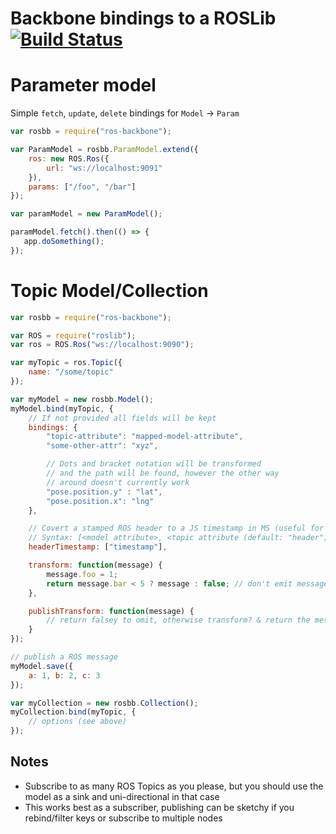 Backbone bindings to a ROSLib  [![Build Status](https://travis-ci.org/megawac/ros-backbone.svg?branch=master)](https://travis-ci.org/megawac/ros-backbone)
========

# Parameter model

Simple `fetch`, `update`, `delete` bindings for `Model` -> `Param`

```js
var rosbb = require("ros-backbone");

var ParamModel = rosbb.ParamModel.extend({
    ros: new ROS.Ros({
        url: "ws://localhost:9091"
    }),
    params: ["/foo", "/bar"]
});

var paramModel = new ParamModel();

paramModel.fetch().then(() => {
   app.doSomething(); 
});
```

# Topic Model/Collection

```js
var rosbb = require("ros-backbone");

var ROS = require("roslib");
var ros = ROS.Ros("ws://localhost:9090");

var myTopic = ros.Topic({
	name: "/some/topic"
});

var myModel = new rosbb.Model();
myModel.bind(myTopic, {
    // If not provided all fields will be kept
    bindings: {
        "topic-attribute": "mapped-model-attribute",
        "some-other-attr": "xyz",

        // Dots and bracket notation will be transformed
        // and the path will be found, however the other way
        // around doesn't currently work
        "pose.position.y" : "lat",
        "pose.position.x": "lng"
    },

    // Covert a stamped ROS header to a JS timestamp in MS (useful for time series)
    // Syntax: [<model attribute>, <topic attribute (default: "header")>]
    headerTimestamp: ["timestamp"],

    transform: function(message) {
        message.foo = 1;
        return message.bar < 5 ? message : false; // don't emit message
    },

    publishTransform: function(message) {
        // return falsey to omit, otherwise transform? & return the message to publish
    }
});

// publish a ROS message
myModel.save({
    a: 1, b: 2, c: 3
});

var myCollection = new rosbb.Collection();
myCollection.bind(myTopic, {
    // options (see above)
});
```

## Notes

- Subscribe to as many ROS Topics as you please, but you should use the model as a sink and uni-directional in that case
- This works best as a subscriber, publishing can be sketchy if you rebind/filter keys or subscribe to multiple nodes